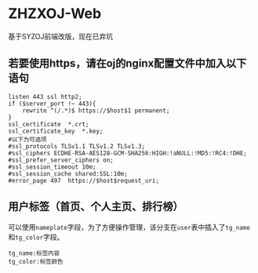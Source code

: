 # ZHZXOJ-Web
基于SYZOJ前端改版，现在已弃坑

## 若要使用https，请在oj的nginx配置文件中加入以下语句
```
listen 443 ssl http2;
if ($server_port !~ 443){
    rewrite ^(/.*)$ https://$host$1 permanent;
}
ssl_certificate  *.crt;
ssl_certificate_key  *.key;
#以下为可选项
#ssl_protocols TLSv1.1 TLSv1.2 TLSv1.3;
#ssl_ciphers ECDHE-RSA-AES128-GCM-SHA256:HIGH:!aNULL:!MD5:!RC4:!DHE;
#ssl_prefer_server_ciphers on;
#ssl_session_timeout 10m;
#ssl_session_cache shared:SSL:10m;
#error_page 497  https://$host$request_uri;
```

## 用户标签（首页、个人主页、排行榜）
可以使用`nameplate`字段，为了方便操作管理，该分支在`user`表中插入了`tg_name`和`tg_color`字段。
```
tg_name:标签内容
tg_color:标签颜色
```
